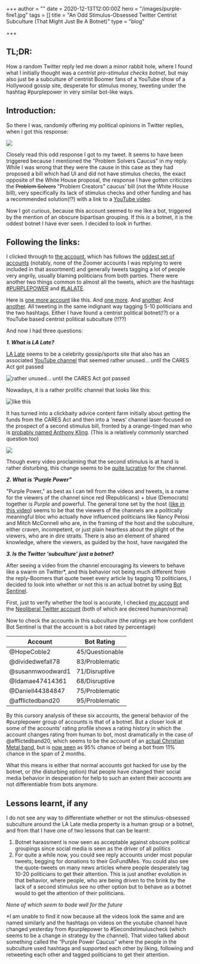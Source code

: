 +++
author = ""
date = 2020-12-13T12:00:00Z
hero = "/images/purple-fire1.jpg"
tags = []
title = "An Odd Stimulus-Obsessed Twitter Centrist Subculture (That Might Just Be A Botnet)"
type = "blog"

+++
## TL;DR:

How a random Twitter reply led me down a minor rabbit hole, where I found what I initially thought was a _centrist pro-stimulus checks botnet_, but may also just be a subculture of centrist Boomer fans of a YouTube show of a Hollywood gossip site, desperate for stimulus money, tweeting under the hashtag #purplepower in very similar bot-like ways.

## Introduction:

So there I was, randomly offering my political opinions in Twitter replies, when I got this response:

![](https://raw.githubusercontent.com/dialing-up/brevifolia-hugo-forestry/master/static/images/screenshot-2020-12-12-205927.png)

Closely read this odd response I got to my tweet. It seems to have been triggered because I mentioned the "Problem Solvers Caucus" in my reply. While I was wrong that they were the cause in this case as they had proposed a bill which had UI and did not have stimulus checks, the exact opposite of the White House proposal, the response I have gotten criticizes the ~~Problem Solvers~~ "Problem Creators" caucus' bill (not the White House bill), very specifically its lack of stimulus checks and other funding and has a recommended solution(!?) with a link to a [YouTube video](https://www.youtube.com/watch?v=qyS5JIpqKpk).

Now I got curious, because this account seemed to me like a bot, triggered by the mention of an obscure bipartisan grouping. If this _is_ a botnet, it is the oddest botnet I have ever seen. I decided to look in further.

## Following the links:

I clicked through to [the account](https://twitter.com/HopeCoble2), which has follows the [oddest set of accounts](https://twitter.com/HopeCoble2/following) (notably, none of the Zoomer accounts I was replying to were included in that assortment) and generally tweets tagging a lot of people very angrily, usually blaming politicians from both parties. There were another two things common to almost all the tweets, which are the hashtags [#PURPLEPOWER](https://twitter.com/hashtag/PURPLEPOWER) and [#LALATE](https://twitter.com/hashtag/LALATE).

Here is [one more account](https://twitter.com/dividedwefall78) like this. And [one more](https://twitter.com/SusanMWoodward1). And [another](https://twitter.com/Idamae47414361). And [another](https://twitter.com/Afflictedband20). All tweeting in the same indignant way tagging 5-10 politicians and the two hashtags. Either I have found a centrist political botnet(!?) or a YouTube based centrist political subculture (!!??)

And now I had three questions:

**_1. What is LA Late?_**

[LA Late](https://news.lalate.com/) seems to be a celebrity gossip/sports site that also has an associated [YouTube channel](https://www.youtube.com/c/LALATE/videos) that seemed rather unused... until the CARES Act got passed

![rather unused... until the CARES Act got passed](https://raw.githubusercontent.com/dialing-up/brevifolia-hugo-forestry/master/static/images/screenshot-2020-12-12-233148.png)

Nowadays, it is a rather prolific channel that looks like this:

![like this](https://raw.githubusercontent.com/dialing-up/brevifolia-hugo-forestry/master/static/images/screenshot-2020-12-12-173319.png)

It has turned into a clickbaity advice content farm initially about getting the funds from the CARES Act and then into a 'news' channel laser-focused on the prospect of a second stimulus bill, fronted by a orange-tinged man who is [probably named Anthony Kling](https://www.imdb.com/title/tt11743084/). (This is a relatively commonly searched question too)

![](https://raw.githubusercontent.com/dialing-up/brevifolia-hugo-forestry/master/static/images/screenshot-2020-12-12-233806.png)

Though every video proclaiming that the second stimulus is at hand is rather disturbing, this change seems to be [quite lucrative](https://socialblade.com/youtube/user/lalatenews/monthly) for the channel.

**_2. What is 'Purple Power"_**

"Purple Power," as best as I can tell from the videos and tweets, is a name for the viewers of the channel since red (Republicans) + blue (Democrats) together is _Purple_ and powerful. The general tone set by the host ([like in this video](https://www.youtube.com/watch?v=YdtS64UEH8Q)) seems to be that the viewers of the channels are a politically meaningful bloc who actually _have_ influenced politicians like Nancy Pelosi and Mitch McConnell who are, in the framing of the host and the subculture, either craven, incompetent, or just plain heartless about the plight of the viewers, who are in dire straits. There is also an element of shared knowledge, where the viewers, as guided by the host, have navigated the

**_3. Is the Twitter ‘subculture’ just a botnet?_**

After seeing a video from the channel encouraging its viewers to behave like a swarm on Twitter*,  and this behavior not being much different from the reply-Boomers that quote tweet every article by tagging 10 politicians, I decided to look into whether or not this is an actual botnet by using [Bot Sentinel](https://botsentinel.com/).

First, just to verify whether the tool is accurate, I checked [my account](https://botsentinel.com/profile/2843690641) and the [Neoliberal Twitter account](https://botsentinel.com/profile/865004396681207809#) (both of which are decreed human/normal)

Now to check the accounts in this subculture (the ratings are how confident Bot Sentinel is that the account is a bot rated by percentage)

| Account | Bot Rating |
| --- | --- |
| @HopeCoble2 | 45/Questionable |
| @dividedwefall78 | 83/Problematic |
| @susanmwoodward1 | 71/Disruptive |
| @Idamae47414361 | 68/Disruptive |
| @Daniell44384847 | 75/Problematic |
| @afflictedband20 | 95/Problematic |

By this cursory analysis of these six accounts, the general behavior of the #purplepower group of accounts is that of a botnet. But a closer look at some of the accounts’ rating profile shows a rating history in which the account changes rating  from human to bot, most dramatically in the case of @afflictedband20, which seems to be the account of an [actual Christian Metal band](https://www.reverbnation.com/theafflicted2), but is [now seen](https://botsentinel.com/profile/1083566707174711296) as 95% chance of being a bot from 11% chance in the span of 2 months.

What this means is either that normal accounts got hacked for use by the botnet, or (the disturbing option) that people have changed their social media behavior in desperation for help to such an extent their accounts are not differentiable from bots anymore.

## Lessons learnt, if any

I do not see any way to differentiate whether or not the stimulus-obsessed subculture around the LA Late media property is a human group or a botnet, and from that I have one of two lessons that can be learnt:

1. Botnet harassment is now seen as acceptable against obscure political groupings since social media is seen as the driver of all politics
2. For quite a while now, you could see reply accounts under most popular tweets, begging for donations to their GoFundMes. You could also see the quote-tweets on many news articles where people desperately tag 10-20 politicians to get their attention. This is just another evolution in that behavior, where people, who are being driven to the brink by the lack of a second stimulus see no other option but to behave as a botnet would to get the attention of their politicians.

_None of which seem to bode well for the future_

\*I am unable to find it now because all the videos look the same and are named similarly and the hashtags on videos on the youtube channel have changed yesterday from #purplepower to #Secondstimuluscheck (which seems to be a change in strategy by the channel). That video talked about something called the “Purple Power Caucus” where the people in the subculture used hashtags and supported each other by liking, following and retweeting each other and tagged politicians to get their attention.